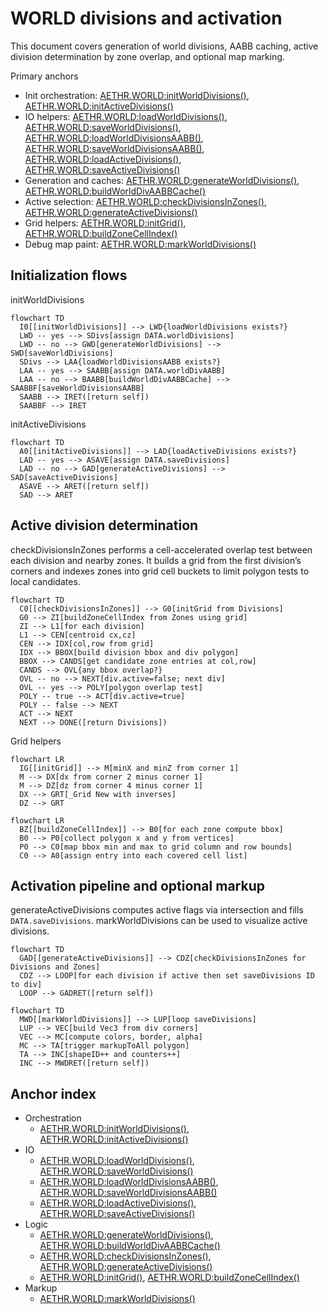 # WORLD divisions and activation

This document covers generation of world divisions, AABB caching, active division determination by zone overlap, and optional map marking.

Primary anchors
- Init orchestration: [AETHR.WORLD:initWorldDivisions()](../../dev/WORLD.lua:1176), [AETHR.WORLD:initActiveDivisions()](../../dev/WORLD.lua:1083)
- IO helpers: [AETHR.WORLD:loadWorldDivisions()](../../dev/WORLD.lua:1098), [AETHR.WORLD:saveWorldDivisions()](../../dev/WORLD.lua:1113), [AETHR.WORLD:loadWorldDivisionsAABB()](../../dev/WORLD.lua:1126), [AETHR.WORLD:saveWorldDivisionsAABB()](../../dev/WORLD.lua:1141), [AETHR.WORLD:loadActiveDivisions()](../../dev/WORLD.lua:1045), [AETHR.WORLD:saveActiveDivisions()](../../dev/WORLD.lua:1057)
- Generation and caches: [AETHR.WORLD:generateWorldDivisions()](../../dev/WORLD.lua:1156), [AETHR.WORLD:buildWorldDivAABBCache()](../../dev/WORLD.lua:1206)
- Active selection: [AETHR.WORLD:checkDivisionsInZones()](../../dev/WORLD.lua:1328), [AETHR.WORLD:generateActiveDivisions()](../../dev/WORLD.lua:1067)
- Grid helpers: [AETHR.WORLD:initGrid()](../../dev/WORLD.lua:1236), [AETHR.WORLD:buildZoneCellIndex()](../../dev/WORLD.lua:1268)
- Debug map paint: [AETHR.WORLD:markWorldDivisions()](../../dev/WORLD.lua:284)

## Initialization flows

initWorldDivisions

```mermaid
flowchart TD
  I0[[initWorldDivisions]] --> LWD{loadWorldDivisions exists?}
  LWD -- yes --> SDivs[assign DATA.worldDivisions]
  LWD -- no --> GWD[generateWorldDivisions] --> SWD[saveWorldDivisions]
  SDivs --> LAA{loadWorldDivisionsAABB exists?}
  LAA -- yes --> SAABB[assign DATA.worldDivAABB]
  LAA -- no --> BAABB[buildWorldDivAABBCache] --> SAABBF[saveWorldDivisionsAABB]
  SAABB --> IRET([return self])
  SAABBF --> IRET
```

initActiveDivisions

```mermaid
flowchart TD
  A0[[initActiveDivisions]] --> LAD{loadActiveDivisions exists?}
  LAD -- yes --> ASAVE[assign DATA.saveDivisions]
  LAD -- no --> GAD[generateActiveDivisions] --> SAD[saveActiveDivisions]
  ASAVE --> ARET([return self])
  SAD --> ARET
```

## Active division determination

checkDivisionsInZones performs a cell-accelerated overlap test between each division and nearby zones. It builds a grid from the first division’s corners and indexes zones into grid cell buckets to limit polygon tests to local candidates.

```mermaid
flowchart TD
  C0[[checkDivisionsInZones]] --> G0[initGrid from Divisions]
  G0 --> ZI[buildZoneCellIndex from Zones using grid]
  ZI --> L1[for each division]
  L1 --> CEN[centroid cx,cz]
  CEN --> IDX[col,row from grid]
  IDX --> BBOX[build division bbox and div polygon]
  BBOX --> CANDS[get candidate zone entries at col,row]
  CANDS --> OVL{any bbox overlap?}
  OVL -- no --> NEXT[div.active=false; next div]
  OVL -- yes --> POLY[polygon overlap test]
  POLY -- true --> ACT[div.active=true]
  POLY -- false --> NEXT
  ACT --> NEXT
  NEXT --> DONE([return Divisions])
```

Grid helpers

```mermaid
flowchart LR
  IG[[initGrid]] --> M[minX and minZ from corner 1]
  M --> DX[dx from corner 2 minus corner 1]
  M --> DZ[dz from corner 4 minus corner 1]
  DX --> GRT[_Grid New with inverses]
  DZ --> GRT
```

```mermaid
flowchart LR
  BZ[[buildZoneCellIndex]] --> B0[for each zone compute bbox]
  B0 --> P0[collect polygon x and y from vertices]
  P0 --> C0[map bbox min and max to grid column and row bounds]
  C0 --> A0[assign entry into each covered cell list]
```

## Activation pipeline and optional markup

generateActiveDivisions computes active flags via intersection and fills `DATA.saveDivisions`. markWorldDivisions can be used to visualize active divisions.

```mermaid
flowchart TD
  GAD[[generateActiveDivisions]] --> CDZ[checkDivisionsInZones for Divisions and Zones]
  CDZ --> LOOP[for each division if active then set saveDivisions ID to div]
  LOOP --> GADRET([return self])
```

```mermaid
flowchart TD
  MWD[[markWorldDivisions]] --> LUP[loop saveDivisions]
  LUP --> VEC[build Vec3 from div corners]
  VEC --> MC[compute colors, border, alpha]
  MC --> TA[trigger markupToAll polygon]
  TA --> INC[shapeID++ and counters++]
  INC --> MWDRET([return self])
```

## Anchor index

- Orchestration
  - [AETHR.WORLD:initWorldDivisions()](../../dev/WORLD.lua:1176), [AETHR.WORLD:initActiveDivisions()](../../dev/WORLD.lua:1083)
- IO
  - [AETHR.WORLD:loadWorldDivisions()](../../dev/WORLD.lua:1098), [AETHR.WORLD:saveWorldDivisions()](../../dev/WORLD.lua:1113)
  - [AETHR.WORLD:loadWorldDivisionsAABB()](../../dev/WORLD.lua:1126), [AETHR.WORLD:saveWorldDivisionsAABB()](../../dev/WORLD.lua:1141)
  - [AETHR.WORLD:loadActiveDivisions()](../../dev/WORLD.lua:1045), [AETHR.WORLD:saveActiveDivisions()](../../dev/WORLD.lua:1057)
- Logic
  - [AETHR.WORLD:generateWorldDivisions()](../../dev/WORLD.lua:1156), [AETHR.WORLD:buildWorldDivAABBCache()](../../dev/WORLD.lua:1206)
  - [AETHR.WORLD:checkDivisionsInZones()](../../dev/WORLD.lua:1328), [AETHR.WORLD:generateActiveDivisions()](../../dev/WORLD.lua:1067)
  - [AETHR.WORLD:initGrid()](../../dev/WORLD.lua:1236), [AETHR.WORLD:buildZoneCellIndex()](../../dev/WORLD.lua:1268)
- Markup
  - [AETHR.WORLD:markWorldDivisions()](../../dev/WORLD.lua:284)